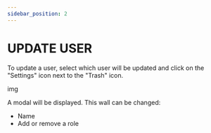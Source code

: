```yaml
---
sidebar_position: 2
---
```


# UPDATE USER

To update a user, select which user will be updated and click on the "Settings" icon next to the "Trash" icon.

img

A modal will be displayed. This wall can be changed:

- Name
- Add or remove a role
